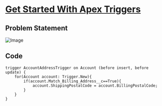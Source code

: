 # [Get Started With Apex Triggers](https://trailhead.salesforce.com/en/content/learn/modules/apex_triggers/apex_triggers_intro)

## Problem Statement

![Image](https://github.com/DeependraParichha1004/Trailhead-Solutions/blob/main/Img/apex_trigger_1.PNG)

## Code
```
trigger AccountAddressTrigger on Account (before insert, before update) {
    for(Account account: Trigger.New){
        if(account.Match_Billing_Address__c==True){
            account.ShippingPostalCode = account.BillingPostalCode;
        }
    }
}
```


